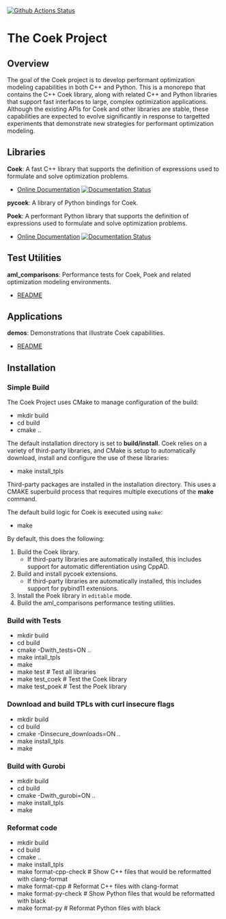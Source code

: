 [![Github Actions Status](https://github.com/sandialabs/coek/workflows/Linux%20Build%20and%20Tests/badge.svg?event=push)](https://github.com/sandialabs/coek/actions?query=workflow%3A%22Linux+Build+and+Tests%22++) 

# The Coek Project

## Overview

The goal of the Coek project is to develop performant optimization
modeling capabilities in both C++ and Python.  This is a monorepo that
contains the C++ Coek library, along with related C++ and Python libraries
that support fast interfaces to large, complex optimization applications.
Although the existing APIs for Coek and other libraries are stable,
these capabilities are expected to evolve significantly in response to
targetted experiments that demonstrate new strategies for performant
optimization modeling.


## Libraries

**Coek**: A fast C++ library that supports the definition of expressions used to formulate and solve optimization problems.

* [Online Documentation](http://coek.readthedocs.org/en/latest/)
[![Documentation Status](https://readthedocs.org/projects/coek/badge/?version=latest)](http://coek.readthedocs.org/en/latest/)

**pycoek**: A library of Python bindings for Coek.

**Poek**: A performant Python library that supports the definition of expressions used to formulate and solve optimization problems.

* [Online Documentation](http://poek.readthedocs.org/en/latest/)
[![Documentation Status](https://readthedocs.org/projects/poek/badge/?version=latest)](http://poek.readthedocs.org/en/latest/)


## Test Utilities

**aml_comparisons**: Performance tests for Coek, Poek and related optimization modeling environments.

* [README](test/aml_comparisons/README.md)

## Applications

**demos**: Demonstrations that illustrate Coek capabilities.

* [README](app/demos/README.md)

## Installation

### Simple Build

The Coek Project uses CMake to manage configuration of the build:

* mkdir build
* cd build
* cmake ..

The default installation directory is set to **build/install**.
Coek relies on a variety of third-party libraries, and CMake is setup to
automatically download, install and configure the use of these libraries:

* make install\_tpls

Third-party packages are installed in the installation directory.
This uses a CMAKE superbuild process that requires multiple executions
of the **make** command.

The default build logic for Coek is executed using `make`:

* make

By default, this does the following:

1. Build the Coek library.
   * If third-party libraries are automatically installed, this includes support for automatic differentiation using CppAD.
1. Build and install pycoek extensions.
   * If third-party libraries are automatically installed, this includes support for pybind11 extensions.
1. Install the Poek library in `editable` mode.
1. Build the aml\_comparisons performance testing utilities.

### Build with Tests

* mkdir build
* cd build
* cmake -Dwith\_tests=ON ..
* make intall_tpls
* make
* make test         # Test all libraries
* make test_coek    # Test the Coek library
* make test_poek    # Test the Poek library

### Download and build TPLs with curl insecure flags

* mkdir build
* cd build
* cmake -Dinsecure\_downloads=ON ..
* make install_tpls
* make

### Build with Gurobi

* mkdir build
* cd build
* cmake -Dwith\_gurobi=ON ..
* make install_tpls
* make

### Reformat code

* mkdir build
* cd build
* cmake ..
* make install_tpls
* make format-cpp-check     # Show C++ files that would be reformatted with clang-format
* make format-cpp           # Reformat C++ files with clang-format
* make format-py-check      # Show Python files that would be reformatted with black
* make format-py            # Reformat Python files with black

